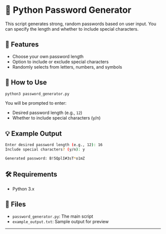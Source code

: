 # 🔐 Python Password Generator

This script generates strong, random passwords based on user input. You can specify the length and whether to include special characters.

## 🧰 Features

- Choose your own password length
- Option to include or exclude special characters
- Randomly selects from letters, numbers, and symbols

## 🚀 How to Use

```bash
python3 password_generator.py
```

You will be prompted to enter:

- Desired password length (e.g., `12`)
- Whether to include special characters (y/n)

## 💡 Example Output

```bash
Enter desired password length (e.g., 12): 16
Include special characters? (y/n): y

Generated password: B!5QplI#3sT*o1mZ
```

## 🛠 Requirements

- Python 3.x

## 📁 Files

- `password_generator.py`: The main script
- `example_output.txt`: Sample output for preview

---
